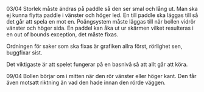 03/04
Storlek måste ändras på paddle så den ser smal och lång ut. Man ska ej kunna flytta paddle i vänster och höger led. En till paddle ska läggas till så det går att spela en mot en. Poängsystem måste läggas till när bollen vidrör vänster och höger sida. En paddel kan åka ut ur skärmen vilket resulteras i en out of bounds exception, det måste fixas.

Ordningen för saker som ska fixas är grafiken allra först, rörlighet sen, buggfixar sist. 

Det viktigaste är att spelet fungerar på en basnivå så att allt går att köra.

09/04 
Bollen börjar om i mitten när den rör vänster eller höger kant. Den får även motsatt riktning än vad den hade innan den rörde väggen. 